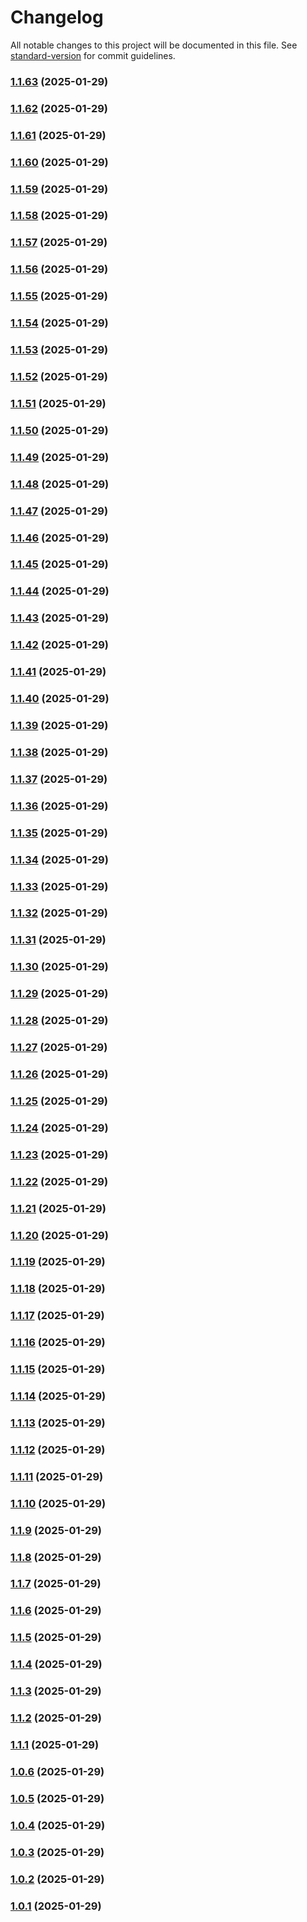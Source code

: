 # Changelog

All notable changes to this project will be documented in this file. See [standard-version](https://github.com/conventional-changelog/standard-version) for commit guidelines.

### [1.1.63](https://github.com/parallaxisjones/lab-monorepo/compare/v1.1.62...v1.1.63) (2025-01-29)

### [1.1.62](https://github.com/parallaxisjones/lab-monorepo/compare/v1.1.61...v1.1.62) (2025-01-29)

### [1.1.61](https://github.com/parallaxisjones/lab-monorepo/compare/v1.1.60...v1.1.61) (2025-01-29)

### [1.1.60](https://github.com/parallaxisjones/lab-monorepo/compare/v1.1.59...v1.1.60) (2025-01-29)

### [1.1.59](https://github.com/parallaxisjones/lab-monorepo/compare/v1.1.58...v1.1.59) (2025-01-29)

### [1.1.58](https://github.com/parallaxisjones/lab-monorepo/compare/v1.1.57...v1.1.58) (2025-01-29)

### [1.1.57](https://github.com/parallaxisjones/lab-monorepo/compare/v1.1.56...v1.1.57) (2025-01-29)

### [1.1.56](https://github.com/parallaxisjones/lab-monorepo/compare/v1.1.55...v1.1.56) (2025-01-29)

### [1.1.55](https://github.com/parallaxisjones/lab-monorepo/compare/v1.1.54...v1.1.55) (2025-01-29)

### [1.1.54](https://github.com/parallaxisjones/lab-monorepo/compare/v1.1.53...v1.1.54) (2025-01-29)

### [1.1.53](https://github.com/parallaxisjones/lab-monorepo/compare/v1.1.52...v1.1.53) (2025-01-29)

### [1.1.52](https://github.com/parallaxisjones/lab-monorepo/compare/v1.1.51...v1.1.52) (2025-01-29)

### [1.1.51](https://github.com/parallaxisjones/lab-monorepo/compare/v1.1.50...v1.1.51) (2025-01-29)

### [1.1.50](https://github.com/parallaxisjones/lab-monorepo/compare/v1.1.49...v1.1.50) (2025-01-29)

### [1.1.49](https://github.com/parallaxisjones/lab-monorepo/compare/v1.1.48...v1.1.49) (2025-01-29)

### [1.1.48](https://github.com/parallaxisjones/lab-monorepo/compare/v1.1.47...v1.1.48) (2025-01-29)

### [1.1.47](https://github.com/parallaxisjones/lab-monorepo/compare/v1.1.46...v1.1.47) (2025-01-29)

### [1.1.46](https://github.com/parallaxisjones/lab-monorepo/compare/v1.1.45...v1.1.46) (2025-01-29)

### [1.1.45](https://github.com/parallaxisjones/lab-monorepo/compare/v1.1.44...v1.1.45) (2025-01-29)

### [1.1.44](https://github.com/parallaxisjones/lab-monorepo/compare/v1.1.43...v1.1.44) (2025-01-29)

### [1.1.43](https://github.com/parallaxisjones/lab-monorepo/compare/v1.1.42...v1.1.43) (2025-01-29)

### [1.1.42](https://github.com/parallaxisjones/lab-monorepo/compare/v1.1.41...v1.1.42) (2025-01-29)

### [1.1.41](https://github.com/parallaxisjones/lab-monorepo/compare/v1.1.40...v1.1.41) (2025-01-29)

### [1.1.40](https://github.com/parallaxisjones/lab-monorepo/compare/v1.1.39...v1.1.40) (2025-01-29)

### [1.1.39](https://github.com/parallaxisjones/lab-monorepo/compare/v1.1.38...v1.1.39) (2025-01-29)

### [1.1.38](https://github.com/parallaxisjones/lab-monorepo/compare/v1.1.37...v1.1.38) (2025-01-29)

### [1.1.37](https://github.com/parallaxisjones/lab-monorepo/compare/v1.1.36...v1.1.37) (2025-01-29)

### [1.1.36](https://github.com/parallaxisjones/lab-monorepo/compare/v1.1.35...v1.1.36) (2025-01-29)

### [1.1.35](https://github.com/parallaxisjones/lab-monorepo/compare/v1.1.34...v1.1.35) (2025-01-29)

### [1.1.34](https://github.com/parallaxisjones/lab-monorepo/compare/v1.1.33...v1.1.34) (2025-01-29)

### [1.1.33](https://github.com/parallaxisjones/lab-monorepo/compare/v1.1.32...v1.1.33) (2025-01-29)

### [1.1.32](https://github.com/parallaxisjones/lab-monorepo/compare/v1.1.31...v1.1.32) (2025-01-29)

### [1.1.31](https://github.com/parallaxisjones/lab-monorepo/compare/v1.1.30...v1.1.31) (2025-01-29)

### [1.1.30](https://github.com/parallaxisjones/lab-monorepo/compare/v1.1.29...v1.1.30) (2025-01-29)

### [1.1.29](https://github.com/parallaxisjones/lab-monorepo/compare/v1.1.28...v1.1.29) (2025-01-29)

### [1.1.28](https://github.com/parallaxisjones/lab-monorepo/compare/v1.1.27...v1.1.28) (2025-01-29)

### [1.1.27](https://github.com/parallaxisjones/lab-monorepo/compare/v1.1.26...v1.1.27) (2025-01-29)

### [1.1.26](https://github.com/parallaxisjones/lab-monorepo/compare/v1.1.25...v1.1.26) (2025-01-29)

### [1.1.25](https://github.com/parallaxisjones/lab-monorepo/compare/v1.1.24...v1.1.25) (2025-01-29)

### [1.1.24](https://github.com/parallaxisjones/lab-monorepo/compare/v1.1.23...v1.1.24) (2025-01-29)

### [1.1.23](https://github.com/parallaxisjones/lab-monorepo/compare/v1.1.22...v1.1.23) (2025-01-29)

### [1.1.22](https://github.com/parallaxisjones/lab-monorepo/compare/v1.1.21...v1.1.22) (2025-01-29)

### [1.1.21](https://github.com/parallaxisjones/lab-monorepo/compare/v1.1.20...v1.1.21) (2025-01-29)

### [1.1.20](https://github.com/parallaxisjones/lab-monorepo/compare/v1.1.19...v1.1.20) (2025-01-29)

### [1.1.19](https://github.com/parallaxisjones/lab-monorepo/compare/v1.1.18...v1.1.19) (2025-01-29)

### [1.1.18](https://github.com/parallaxisjones/lab-monorepo/compare/v1.1.17...v1.1.18) (2025-01-29)

### [1.1.17](https://github.com/parallaxisjones/lab-monorepo/compare/v1.1.16...v1.1.17) (2025-01-29)

### [1.1.16](https://github.com/parallaxisjones/lab-monorepo/compare/v1.1.15...v1.1.16) (2025-01-29)

### [1.1.15](https://github.com/parallaxisjones/lab-monorepo/compare/v1.1.14...v1.1.15) (2025-01-29)

### [1.1.14](https://github.com/parallaxisjones/lab-monorepo/compare/v1.1.13...v1.1.14) (2025-01-29)

### [1.1.13](https://github.com/parallaxisjones/lab-monorepo/compare/v1.1.12...v1.1.13) (2025-01-29)

### [1.1.12](https://github.com/parallaxisjones/lab-monorepo/compare/v1.1.11...v1.1.12) (2025-01-29)

### [1.1.11](https://github.com/parallaxisjones/lab-monorepo/compare/v1.1.10...v1.1.11) (2025-01-29)

### [1.1.10](https://github.com/parallaxisjones/lab-monorepo/compare/v1.1.9...v1.1.10) (2025-01-29)

### [1.1.9](https://github.com/parallaxisjones/lab-monorepo/compare/v1.1.8...v1.1.9) (2025-01-29)

### [1.1.8](https://github.com/parallaxisjones/lab-monorepo/compare/v1.1.7...v1.1.8) (2025-01-29)

### [1.1.7](https://github.com/parallaxisjones/lab-monorepo/compare/v1.1.6...v1.1.7) (2025-01-29)

### [1.1.6](https://github.com/parallaxisjones/lab-monorepo/compare/v1.1.5...v1.1.6) (2025-01-29)

### [1.1.5](https://github.com/parallaxisjones/lab-monorepo/compare/v1.1.4...v1.1.5) (2025-01-29)

### [1.1.4](https://github.com/parallaxisjones/lab-monorepo/compare/v1.1.3...v1.1.4) (2025-01-29)

### [1.1.3](https://github.com/parallaxisjones/lab-monorepo/compare/v1.1.2...v1.1.3) (2025-01-29)

### [1.1.2](https://github.com/parallaxisjones/lab-monorepo/compare/v1.1.1...v1.1.2) (2025-01-29)

### [1.1.1](https://github.com/parallaxisjones/lab-monorepo/compare/v1.0.6...v1.1.1) (2025-01-29)

### [1.0.6](https://github.com/parallaxisjones/lab-monorepo/compare/v1.0.5...v1.0.6) (2025-01-29)

### [1.0.5](https://github.com/parallaxisjones/lab-monorepo/compare/v1.0.4...v1.0.5) (2025-01-29)

### [1.0.4](https://github.com/parallaxisjones/lab-monorepo/compare/v1.0.3...v1.0.4) (2025-01-29)

### [1.0.3](https://github.com/parallaxisjones/lab-monorepo/compare/v1.0.2...v1.0.3) (2025-01-29)

### [1.0.2](https://github.com/parallaxisjones/lab-monorepo/compare/v1.0.1...v1.0.2) (2025-01-29)

### [1.0.1](https://github.com/parallaxisjones/lab-monorepo/compare/v1.0.0...v1.0.1) (2025-01-29)

